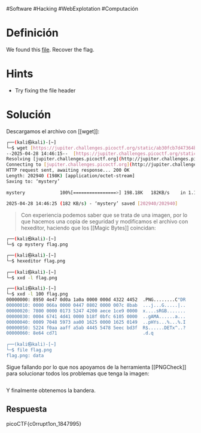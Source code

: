 #Software #Hacking #WebExplotation #Computación 
# Definición
We found this [file](https://jupiter.challenges.picoctf.org/static/ab30fcb7d47364b4190a7d3d40edb551/mystery). Recover the flag.
# Hints
- Try fixing the file header
# Solución
Descargamos el archivo con [[wget]]:  
```bash
┌──(kali㉿kali)-[~]  
└─$ wget [https://jupiter.challenges.picoctf.org/static/ab30fcb7d47364b4190a7d3d40edb551/mystery](https://jupiter.challenges.picoctf.org/static/ab30fcb7d47364b4190a7d3d40edb551/mystery)        
--2025-04-28 14:46:15--  [https://jupiter.challenges.picoctf.org/static/ab30fcb7d47364b4190a7d3d40edb551/mystery](https://jupiter.challenges.picoctf.org/static/ab30fcb7d47364b4190a7d3d40edb551/mystery)  
Resolving [jupiter.challenges.picoctf.org](http://jupiter.challenges.picoctf.org/) ([jupiter.challenges.picoctf.org](http://jupiter.challenges.picoctf.org/))... 3.131.60.8  
Connecting to [jupiter.challenges.picoctf.org](http://jupiter.challenges.picoctf.org/) ([jupiter.challenges.picoctf.org](http://jupiter.challenges.picoctf.org/))|3.131.60.8|:443... connected.  
HTTP request sent, awaiting response... 200 OK  
Length: 202940 (198K) [application/octet-stream]  
Saving to: ‘mystery’  
  
mystery             100%[================>] 198.18K   182KB/s    in 1.1s      
  
2025-04-28 14:46:25 (182 KB/s) - ‘mystery’ saved [202940/202940]

```
>Con experiencia podemos saber que se trata de una imagen, por lo que hacemos una copia de seguridad y modificamos el archivo con hexeditor, haciendo que los [[Magic Bytes]] coincidan:

```bash
┌──(kali㉿kali)-[~]  
└─$ cp mystery flag.png

┌──(kali㉿kali)-[~]  
└─$ hexeditor flag.png                    
                                                                               
┌──(kali㉿kali)-[~]  
└─$ xxd -l flag.png    

┌──(kali㉿kali)-[~]  
└─$ xxd -l 100 flag.png  
00000000: 8950 4e47 0d0a 1a0a 0000 000d 4322 4452  .PNG........C"DR  
00000010: 0000 066a 0000 0447 0802 0000 007c 8bab  ...j...G.....|..  
00000020: 7800 0000 0173 5247 4200 aece 1ce9 0000  x....sRGB.......  
00000030: 0004 6741 4d41 0000 b18f 0bfc 6105 0000  ..gAMA......a...  
00000040: 0009 7048 5973 aa00 1625 0000 1625 0149  ..pHYs...%...%.I  
00000050: 5224 f0aa aaff a5ab 4445 5478 5eec bd3f  R$......DETx^..?  
00000060: 8e64 cd71                                .d.q  
                                                                               
┌──(kali㉿kali)-[~]  
└─$ file flag.png  
flag.png: data
```

Sigue fallando por lo que nos apoyamos de la herramienta [[PNGCheck]] para solucionar todos los problemas que tenga la imagen:
```

```
Y finalmente obtenemos la bandera.
## Respuesta
picoCTF{c0rrupt1on_1847995}